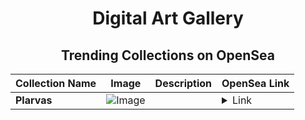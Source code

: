 <div align="center">

# Digital Art Gallery

## Trending Collections on OpenSea

| Collection Name                       | Image                                                                                     | Description                       | OpenSea Link                                                                                          |
|---------------------------------------|-------------------------------------------------------------------------------------------|-----------------------------------|--------------------------------------------------------------------------------------------------------|
| **Plarvas** | ![Image](https://i.seadn.io/s/raw/files/510c0338891abb6d01500acd8cbca508.png?w=500&auto=format?w=200&auto=format) |  | <details><summary>Link</summary>[Plarvas](https://opensea.io/collection/plarvas-20)</details> |

</div>